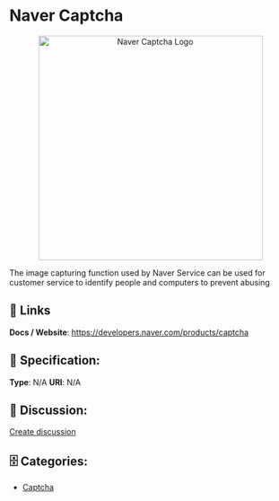 # Naver Captcha
<p align="center">
    <img width="400" src="https://raw.githubusercontent.com/apis-list/apis-list/main/apis/naver-captcha/logo_256x256.png" alt="Naver Captcha Logo"/>
</p>

The image capturing function used by Naver Service can be used for customer service to identify people and computers to prevent abusing

##  🔗 Links
**Docs / Website**: https://developers.naver.com/products/captcha

## 🧬 Specification:
**Type**: N/A
**URI**: N/A

## 💬 Discussion:
[Create discussion](https://github.com/apis-list/apis-list/discussions/new)

## 🗄️ Categories:
- [Captcha](https://github.com/apis-list/apis-list#captcha)



